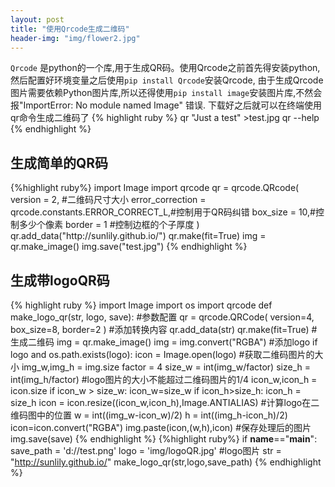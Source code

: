 ```yaml
---
layout: post
title: "使用Qrcode生成二维码"
header-img: "img/flower2.jpg"
---
```

 `Qrcode` 是python的一个库,用于生成QR码。使用Qrcode之前首先得安装python,然后配置好环境变量之后使用`pip install Qrcode`安装Qrcode,
 由于生成Qrcode图片需要依赖Python图片库,所以还得使用`pip install image`安装图片库,不然会报"ImportError: No module named Image" 错误.
 下载好之后就可以在终端使用qr命令生成二维码了
 {% highlight ruby %}
 qr "Just a test" >test.jpg
 qr --help
 {% endhighlight %}
<h2>生成简单的QR码</h2>
{%highlight ruby%}
import Image
import qrcode
qr = qrcode.QRcode(
    version = 2, #二维码尺寸大小
    error_correction = qrcode.constants.ERROR_CORRECT_L,#控制用于QR码纠错
    box_size = 10,#控制多少个像素
    border = 1 #控制边框的个子厚度
)
qr.add_data("http://sunlily.github.io/")
qr.make(fit=True)
img = qr.make_image()
img.save("test.jpg")
{% endhighlight %}
<h2>生成带logoQR码</h2>

{% highlight ruby %}
import Image
import os
import qrcode
def make_logo_qr(str, logo, save):
    #参数配置
    qr = qrcode.QRCode(
        version=4,
        box_size=8,
        border=2
    )
     #添加转换内容
        qr.add_data(str)
        qr.make(fit=True)
        #生成二维码
        img = qr.make_image()
        img = img.convert("RGBA")
     #添加logo
         if logo and os.path.exists(logo):
             icon = Image.open(logo)
             #获取二维码图片的大小
             img_w,img_h = img.size
             factor = 4
             size_w = int(img_w/factor)
             size_h = int(img_h/factor)
             #logo图片的大小不能超过二维码图片的1/4
             icon_w,icon_h = icon.size
             if icon_w > size_w:
                 icon_w=size_w
             if icon_h>size_h:
                 icon_h = size_h
             icon = icon.resize((icon_w,icon_h),Image.ANTIALIAS)
             #计算logo在二维码图中的位置
             w = int((img_w-icon_w)/2)
             h = int((img_h-icon_h)/2)
             icon=icon.convert("RGBA")
             img.paste(icon,(w,h),icon)
             #保存处理后的图片
             img.save(save)
{% endhighlight %}
{%highlight ruby%}
if __name__=="__main__":
    save_path = 'd://test.png'
    logo = 'img/logoQR.jpg' #logo图片
    str = "http://sunlily.github.io/"
    make_logo_qr(str,logo,save_path)
{% endhighlight %}